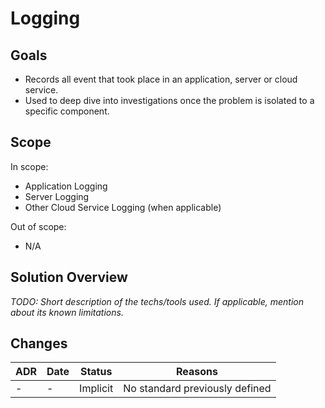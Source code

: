 # Logging

## Goals

- Records all event that took place in an application, server or cloud service. 
- Used to deep dive into investigations once the problem is isolated to a specific component.

## Scope

In scope:
- Application Logging
- Server Logging
- Other Cloud Service Logging (when applicable)

Out of scope:
- N/A

## Solution Overview

*TODO: Short description of the techs/tools used. If applicable, mention about its known limitations.*

## Changes

| ADR | Date | Status |Reasons |
|---|---|---|---|
| - | - | Implicit | No standard previously defined |
